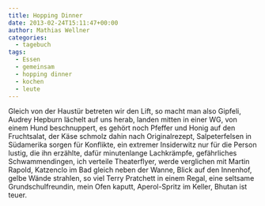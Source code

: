 ```yaml
---
title: Hopping Dinner
date: 2013-02-24T15:11:47+00:00
author: Mathias Wellner
categories:
  - tagebuch
tags:
  - Essen
  - gemeinsam
  - hopping dinner
  - kochen
  - leute
---
```

Gleich von der Haustür betreten wir den Lift, so macht man also Gipfeli, Audrey Hepburn lächelt auf uns herab, landen mitten in einer WG, von einem Hund beschnuppert, es gehört noch Pfeffer und Honig auf den Fruchtsalat, der Käse schmolz dahin nach Originalrezept, Salpeterfelsen in Südamerika sorgen für Konflikte, ein extremer Insiderwitz nur für die Person lustig, die ihn erzählte, dafür minutenlange Lachkrämpfe, gefährliches Schwammendingen, ich verteile Theaterflyer, werde verglichen mit Martin Rapold, Katzenclo im Bad gleich neben der Wanne, Blick auf den Innenhof, gelbe Wände strahlen, so viel Terry Pratchett in einem Regal, eine seltsame Grundschulfreundin, mein Ofen kaputt, Aperol-Spritz im Keller, Bhutan ist teuer.
